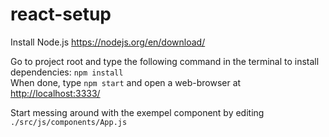 # react-setup
Install Node.js https://nodejs.org/en/download/

Go to project root and type the following command in the terminal to install dependencies: `npm install`  
When done, type `npm start` and open a web-browser at <http://localhost:3333/>  

Start messing around with the exempel component by editing `./src/js/components/App.js`
